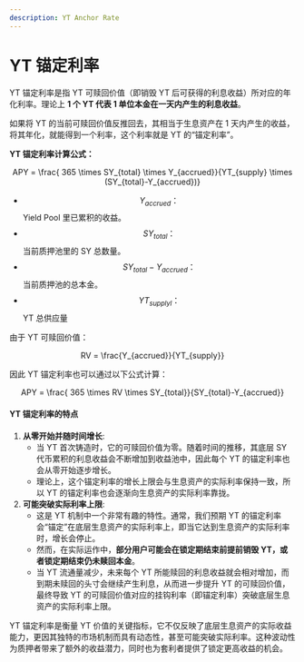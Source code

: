 ```yaml
---
description: YT Anchor Rate
---
```


# YT 锚定利率

YT 锚定利率是指 YT 可赎回价值（即销毁 YT 后可获得的利息收益）所对应的年化利率。理论上 **1 个 YT 代表 1 单位本金在一天内产生的利息收益**。

如果将 YT 的当前可赎回价值反推回去，其相当于生息资产在 1 天内产生的收益，将其年化，就能得到一个利率，这个利率就是 YT 的“锚定利率”。

**YT 锚定利率计算公式：**

<p align="center"><span class="math">APY = \frac{ 365 \times SY_{total} \times Y_{accrued}}{YT_{supply} \times (SY_{total}-Y_{accrued})}</span></p>

* &#x20;$$Y_{accrued}：$$Yield Pool 里已累积的收益。
* $$SY_{total}：$$当前质押池里的 SY 总数量。
* $$SY_{total}-Y_{accrued}：$$当前质押池的总本金。
* $$YT_{supplyl}：$$YT 总供应量

由于 YT 可赎回价值：

<p align="center"><span class="math">RV = \frac{Y_{accrued}}{YT_{supply}}</span></p>

因此 YT 锚定利率也可以通过以下公式计算：

<p align="center"><span class="math">APY = \frac{ 365 \times RV \times SY_{total}}{SY_{total}-Y_{accrued}} </span></p>

#### **YT 锚定利率的特点**

1. **从零开始并随时间增长**:
   * 当 YT 首次铸造时，它的可赎回价值为零。随着时间的推移，其底层 SY 代币累积的利息收益会不断增加到收益池中，因此每个 YT 的锚定利率也会从零开始逐步增长。
   * 理论上，这个锚定利率的增长上限会与生息资产的实际利率保持一致，所以 YT 的锚定利率也会逐渐向生息资产的实际利率靠拢。
2. **可能突破实际利率上限**:
   * 这是 YT 机制中一个非常有趣的特性。通常，我们预期 YT 的锚定利率会“锚定”在底层生息资产的实际利率上，即当它达到生息资产的实际利率时，增长会停止。
   * 然而，在实际运作中，**部分用户可能会在锁定期结束前提前销毁 YT，或者锁定期结束仍未赎回本金**。
   * 当 YT 流通量减少，未来每个 YT 所能赎回的利息收益就会相对增加，而到期未赎回的头寸会继续产生利息，从而进一步提升 YT 的可赎回价值，最终导致 YT 的可赎回价值对应的挂钩利率（即锚定利率）突破底层生息资产的实际利率上限。

YT 锚定利率是衡量 YT 价值的关键指标，它不仅反映了底层生息资产的实际收益能力，更因其独特的市场机制而具有动态性，甚至可能突破实际利率。这种波动性为质押者带来了额外的收益潜力，同时也为套利者提供了锁定更高收益的机会。
